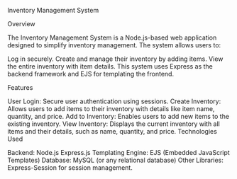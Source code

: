 Inventory Management System

Overview

The Inventory Management System is a Node.js-based web application designed to simplify inventory management. The system allows users to:

Log in securely.
Create and manage their inventory by adding items.
View the entire inventory with item details.
This system uses Express as the backend framework and EJS for templating the frontend.

Features

User Login:
Secure user authentication using sessions.
Create Inventory:
Allows users to add items to their inventory with details like item name, quantity, and price.
Add to Inventory:
Enables users to add new items to the existing inventory.
View Inventory:
Displays the current inventory with all items and their details, such as name, quantity, and price.
Technologies Used

Backend:
Node.js
Express.js
Templating Engine:
EJS (Embedded JavaScript Templates)
Database:
MySQL (or any relational database)
Other Libraries:
Express-Session for session management.
